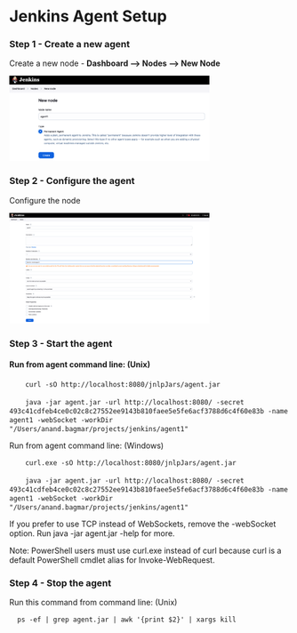# Jenkins Agent Setup

### Step 1 - Create a new agent

Create a new node - **Dashboard --> Nodes --> New Node** 
<p>
  <img src="1.%20CreateAgent.png" width="360" alt="accessibility text">
</p>

### Step 2 - Configure the agent

Configure the node
<p>
  <img src="2.%20ConfigureAgent.png" width="360" alt="accessibility text">
</p>

### Step 3 - Start the agent

#### Run from agent command line: (Unix)

```shell
    curl -sO http://localhost:8080/jnlpJars/agent.jar

    java -jar agent.jar -url http://localhost:8080/ -secret 493c41cdfeb4ce0c02c8c27552ee9143b810faee5e5fe6acf3788d6c4f60e83b -name agent1 -webSocket -workDir "/Users/anand.bagmar/projects/jenkins/agent1"
```
 
Run from agent command line: (Windows)
```commandline
    curl.exe -sO http://localhost:8080/jnlpJars/agent.jar

    java -jar agent.jar -url http://localhost:8080/ -secret 493c41cdfeb4ce0c02c8c27552ee9143b810faee5e5fe6acf3788d6c4f60e83b -name agent1 -webSocket -workDir "/Users/anand.bagmar/projects/jenkins/agent1"
```

If you prefer to use TCP instead of WebSockets, remove the -webSocket option. Run java -jar agent.jar -help for more.

Note: PowerShell users must use curl.exe instead of curl because curl is a default PowerShell cmdlet alias for Invoke-WebRequest.

### Step 4 - Stop the agent

Run this command from command line: (Unix)

```shell
  ps -ef | grep agent.jar | awk '{print $2}' | xargs kill 
```
